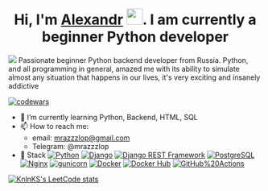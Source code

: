 ### <h1 align="center">Hi, I'm <a href="https://daniilshat.ru/" target="_blank">Alexandr</a> <img src="https://github.com/blackcater/blackcater/raw/main/images/Hi.gif" height="32"/>. I am currently a beginner Python developer</h1>
![](https://komarev.com/ghpvc/?username=Mrazzzlop)
Passionate beginner Python backend developer from Russia. Python, and all programming in general, amazed me with its ability to simulate almost any situation that happens in our lives, it's very exciting and insanely addictive
  
[![codewars](https://www.codewars.com/users/mrazzzlop/badges/micro)](https://www.codewars.com/users/mrazzzlop)
- 🌱 I’m currently learning Python, Backend, HTML, SQL
- 📫 How to reach me:
  - email: mrazzzlop@gmail.com
  - Telegram: @mrazzzlop
- 🔭 Stack
  [![Python](https://img.shields.io/badge/-Python-464646?style=flat&logo=Python&logoColor=56C0C0&color=008080)](https://www.python.org/)
  [![Django](https://img.shields.io/badge/-Django-464646?style=flat&logo=Django&logoColor=56C0C0&color=008080)](https://www.djangoproject.com/)
  [![Django REST Framework](https://img.shields.io/badge/-Django%20REST%20Framework-464646?style=flat&logo=Django%20REST%20Framework&logoColor=56C0C0&color=008080)](https://www.django-rest-framework.org/)
  [![PostgreSQL](https://img.shields.io/badge/-PostgreSQL-464646?style=flat&logo=PostgreSQL&logoColor=56C0C0&color=008080)](https://www.postgresql.org/)
  [![Nginx](https://img.shields.io/badge/-NGINX-464646?style=flat&logo=NGINX&logoColor=56C0C0&color=008080)](https://nginx.org/ru/)
  [![gunicorn](https://img.shields.io/badge/-gunicorn-464646?style=flat&logo=gunicorn&logoColor=56C0C0&color=008080)](https://gunicorn.org/)
  [![Docker](https://img.shields.io/badge/-Docker-464646?style=flat&logo=Docker&logoColor=56C0C0&color=008080)](https://www.docker.com/)
  [![Docker Hub](https://img.shields.io/badge/-Docker%20Hub-464646?style=flat&logo=Docker&logoColor=56C0C0&color=008080)](https://www.docker.com/products/docker-hub)
  [![GitHub%20Actions](https://img.shields.io/badge/-GitHub%20Actions-464646?style=flat&logo=GitHub%20actions&logoColor=56C0C0&color=008080)](https://github.com/features/actions)
  

[![KnlnKS's LeetCode stats](https://leetcode-stats-six.vercel.app/api?username=mrazzzlop&theme=dark)](https://github.com/KnlnKS/leetcode-stats)
